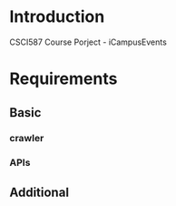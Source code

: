 # Introduction
CSCI587 Course Porject - iCampusEvents
# Requirements
## Basic
### crawler
### APIs

## Additional

